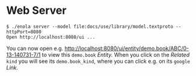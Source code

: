 <!--
    SPDX-License-Identifier: Apache-2.0

    Copyright 2023 The Enola <https://enola.dev> Authors

    Licensed under the Apache License, Version 2.0 (the "License");
    you may not use this file except in compliance with the License.
    You may obtain a copy of the License at

        https://www.apache.org/licenses/LICENSE-2.0

    Unless required by applicable law or agreed to in writing, software
    distributed under the License is distributed on an "AS IS" BASIS,
    WITHOUT WARRANTIES OR CONDITIONS OF ANY KIND, either express or implied.
    See the License for the specific language governing permissions and
    limitations under the License.
-->

# Web Server

<!-- This intentionally does not use ```bash because the server "hangs" -->

    $ ./enola server --model file:docs/use/library/model.textproto --httpPort=8080
    Open http://localhost:8080/ui ...

You can now open e.g. <http://localhost:8080/ui/entity/demo.book/ABC/0-13-140731-7/1>
to view this `demo.book` _Entity._ When you click on the _Related_ `kind` you will
see its `demo.book_kind`, where you can click e.g. on its `google` _Link._
